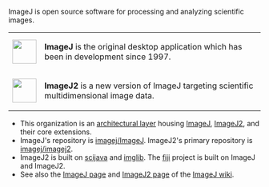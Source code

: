 ImageJ is open source software for processing and analyzing scientific images.

<table>
<tr>
<td><img width="48" src="https://imagej.net/media/icons/imagej.png"></td>
<td>

**ImageJ** is the original desktop application which has been in development since 1997.

</td>
</tr>
<tr>
<td><img width="48" src="https://imagej.net/media/icons/imagej2.png"></td>
<td>

**ImageJ2** is a new version of ImageJ targeting scientific multidimensional image data.

</td>
</tr>
</table>

* This organization is an [architectural layer](https://imagej.net/develop/architecture#organizational-structure) housing [ImageJ](https://imagej.net/software/imagej), [ImageJ2](https://imagej.net/software/imagej2), and their core extensions.
* ImageJ's repository is [imagej/ImageJ](https://github.com/imagej/ImageJ). ImageJ2's primary repository is [imagej/imagej2](https://github.com/imagej/imagej2).
* ImageJ2 is built on [scijava](https://github.com/scijava) and [imglib](https://github.com/imglib). The [fiji](https://github.com/fiji) project is built on ImageJ and ImageJ2.
* See also the [ImageJ page](https://imagej.net/software/imagej) and [ImageJ2 page](https://imagej.net/software/imagej2) of the [ImageJ wiki](https://imagej.net/).

